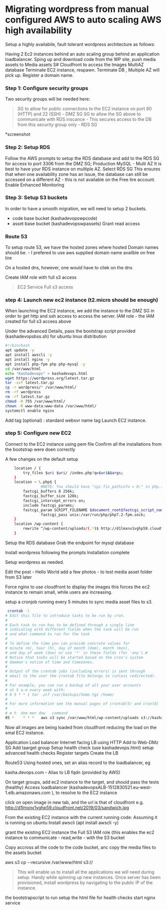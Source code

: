 # Migrating wordpress from manual configured AWS to auto scaling AWS high availability

Setup a highly availabile, fault tolerant wordpress architecture as follows:

Having 2 Ec2 instances behind an auto scaling group behind an application loadbalancer. 
Sping up and download code from the WP site, push media assets to Media assets S# 
Cloudfront to access the Images 
MultiAZ database
Terminate EC2 instance, respawn. 
Terminate DB , Multiple AZ will pick up. 
Register a domain name. 

### Step 1: Configure security groups

Two security groups will be needed here:
> SG to allow for public connections to the EC2 instance on port 80 (HTTP) and 22 (SSH) - DMZ SG
> SG to allow the SG above to communicate with RDS inscance - This secures access to the DB from this security group only - RDS SG

*screenshot


### Step 2: Setup RDS

Follow the AWS prompts to setup the RDS database and add to the RDS SG for access to port 3306 from the DMZ SG; 
Production MySQL - Multi AZ 
It is best to have your RDS instance on multiple AZ.
Select RDS SG
This ensures that when one availability zone has an issue, the database can still be accessed on a different AZ - this is not available on the Free tire account. 
Enable Enhanced Monitoring 

### Step 3: Setup S3 buckets

In order to have a smooth migration, we will need to setup 2 buckets.
 - code base bucket (kashadevopswpcode)
 - asset base bucket (kashadevopswpassets)
Grant read access


### Route 53 

To setup route 53, we have the hosted zones where hosted Domain names should be. - I prefered to use aws supplied domain name availble on free tire 

On a hosted dns, however, one would have to cliek on the dns 

Create IAM role with full s3 access 
> EC2 Service
> Full s3 access

### step 4: Launch new ec2 instance (t2.micro should be enough)

When launching the EC2 instance, we add the instance to the DMZ SG in order to get http and ssh access to access the server.
IAM role - the IAM created for full s3 access above

Under the advanced Details, pass the bootstrap script provided (kashadevopsbss.sh) for ubuntu linux distribution

```sh
#!/bin/bash
apt update -y
apt install awscli -y
apt install nginx -y
apt install php-fpm php php-mysql -y
cd /var/www/html
echo "Kashadevops" > kashadevops.html
wget https://wordpress.org/latest.tar.gz
tar -xzf latest.tar.gz
cp -r wordpress/* /var/www/html/
rm -rf wordpress
rm -rf latest.tar.gz
chmod -R 755 /var/www/html/
chown -R www-data:www-data /var/www/html/
systemctl enable nginx
```
Add tag (optional) : standard websvr name tag
Launch EC2 instance. 

### step 5: Configure new EC2
Connect to the EC2 instance using pem file
Confirm all the installations from the bootstrap were doen correctly


A few changes on the default setup

```sh	
	location / { 
		try_files $uri $uri/ /index.php?q=$uri&$args; 
	}
	location ~ \.php$ {
                #NOTE: You should have "cgi.fix_pathinfo = 0;" in php.ini
		fastcgi_buffers 8 256k;
		fastcgi_buffer_size 128k;
		fastcgi_intercept_errors on;
		include fastcgi_params;
		fastcgi_param SCRIPT_FILENAME $document_root$fastcgi_script_name;
                fastcgi_pass unix:/var/run/php/php7.2-fpm.sock;
	}
	location /wp-content {
		rewrite ^/wp-content/uploads/(.*)$ http://d1lmxnv1vghp59.cloudfront.net/$1 redirect;
	}
```


Setup the RDS database
Grab the endpoint for mysql database

Install wordpress following the prompts
Installation complete 

Setup wordpress as needed.

Edit the post - Hello World
add a few photos - to test media asset folder from S3 later

Force nginx to use cloudfront to display the images this forces the ec2 instance to remain small, while users are increasing. 

setup a cronjob running every 5 minutes to sync media asset files to s3.

```sh
 crontab -l
# Edit this file to introduce tasks to be run by cron.
# 
# Each task to run has to be defined through a single line
# indicating with different fields when the task will be run
# and what command to run for the task
# 
# To define the time you can provide concrete values for
# minute (m), hour (h), day of month (dom), month (mon),
# and day of week (dow) or use '*' in these fields (for 'any').# 
# Notice that tasks will be started based on the cron's system
# daemon's notion of time and timezones.
# 
# Output of the crontab jobs (including errors) is sent through
# email to the user the crontab file belongs to (unless redirected).
# 
# For example, you can run a backup of all your user accounts
# at 5 a.m every week with:
# 0 5 * * 1 tar -zcf /var/backups/home.tgz /home/
# 
# For more information see the manual pages of crontab(5) and cron(8)
# 
# m h  dom mon dow   command
05 *	* * *	aws s3 sync /var/www/html/wp-content/uploads s3://kashadevopswpassets
```

Now all images are being loaded from cloudfront reducing the load on the smal EC2 instance. 

Application Load balancer
Internet facing LB
using HTTP
Add to Web-DMz SG
Add taarget group
Setup health check (use kashadevops.html)
setup advanced health checks
Register targets
Create the LB

Route53 
Using hosted ones, set an alias record to the loadbalancer, eg 

kasha.devops.com - Alias to LB fqdn (provided by AWS)

On target groups, add ec2 instance to the target, and should pass the tests (healthy)
Access loadbalancer (kashadevopsALB-1512830521.eu-west-1.elb.amazonaws.com
), to resolve to the EC2 instance 

click on open image in new tab, and the url is that of cloudfront e.g. http://d1lmxnv1vghp59.cloudfront.net/2019/03/sandwich.jpg



From the existing EC2 instance with the current running code: Assuming it is running on ubuntu
Install awscli (apt install awscli -y)

grant the existing EC2 instance the Full S3 IAM role (this enables the ec2 instance to communicate - read,write - with the S3 bucket

Copy accross all the code to the code bucket, anc copy the media files to the assets bucket

aws s3 cp --recursive /var/www/html s3://



>This will enable us to install all the applications we will need during setup. Handy while spinning up new instances.
>Once server has been provisioned, install wordpress by navigating to the public IP of the instance.


the bootstrapscript to run
setup the html file for health checks
start nginx service


